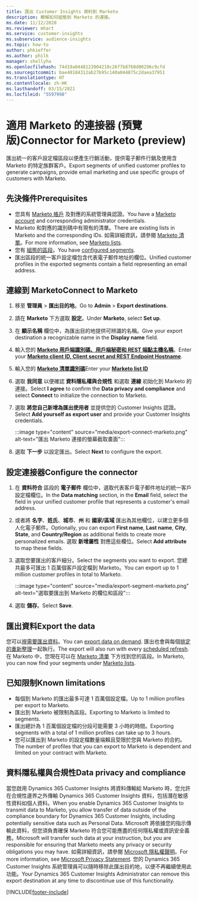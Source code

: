 ```yaml
---
title: 匯出 Customer Insights 資料到 Marketo
description: 瞭解如何組態到 Marketo 的連接。
ms.date: 11/12/2020
ms.reviewer: mhart
ms.service: customer-insights
ms.subservice: audience-insights
ms.topic: how-to
author: phkieffer
ms.author: philk
manager: shellyha
ms.openlocfilehash: 74d19a0448123904210c26f7b8760d00296c9cfd
ms.sourcegitcommit: bae40184312ab27b95c140a044875c2daea37951
ms.translationtype: HT
ms.contentlocale: zh-HK
ms.lasthandoff: 03/15/2021
ms.locfileid: "5597998"
---
```

# <a name="connector-for-marketo-preview"></a><span data-ttu-id="48a4d-103">適用 Marketo 的連接器 (預覽版)</span><span class="sxs-lookup"><span data-stu-id="48a4d-103">Connector for Marketo (preview)</span></span>

<span data-ttu-id="48a4d-104">匯出統一的客戶設定檔區段以便產生行銷活動，提供電子郵件行銷及使用含 Marketo 的特定族群客戶。</span><span class="sxs-lookup"><span data-stu-id="48a4d-104">Export segments of unified customer profiles to generate campaigns, provide email marketing and use specific groups of customers with Marketo.</span></span>

## <a name="prerequisites"></a><span data-ttu-id="48a4d-105">先決條件</span><span class="sxs-lookup"><span data-stu-id="48a4d-105">Prerequisites</span></span>

-   <span data-ttu-id="48a4d-106">您具有 [Marketo 帳戶](https://login.marketo.com/) 及對應的系統管理員認證。</span><span class="sxs-lookup"><span data-stu-id="48a4d-106">You have a [Marketo account](https://login.marketo.com/) and corresponding administrator credentials.</span></span>
-   <span data-ttu-id="48a4d-107">Marketo 和對應的識別碼中有現有的清單。</span><span class="sxs-lookup"><span data-stu-id="48a4d-107">There are existing lists in Marketo and the corresponding IDs.</span></span> <span data-ttu-id="48a4d-108">如需詳細資訊，請參閱 [ Marketo 清單](https://docs.marketo.com/display/public/DOCS/Understanding+Static+Lists)。</span><span class="sxs-lookup"><span data-stu-id="48a4d-108">For more information, see [Marketo lists](https://docs.marketo.com/display/public/DOCS/Understanding+Static+Lists).</span></span>
-   <span data-ttu-id="48a4d-109">您有 [組態的區段](segments.md)。</span><span class="sxs-lookup"><span data-stu-id="48a4d-109">You have [configured segments](segments.md).</span></span>
-   <span data-ttu-id="48a4d-110">匯出區段的統一客戶設定檔包含代表電子郵件地址的欄位。</span><span class="sxs-lookup"><span data-stu-id="48a4d-110">Unified customer profiles in the exported segments contain a field representing an email address.</span></span>

## <a name="connect-to-marketo"></a><span data-ttu-id="48a4d-111">連線到 Marketo</span><span class="sxs-lookup"><span data-stu-id="48a4d-111">Connect to Marketo</span></span>

1. <span data-ttu-id="48a4d-112">移至 **管理員** > **匯出目的地**。</span><span class="sxs-lookup"><span data-stu-id="48a4d-112">Go to **Admin** > **Export destinations**.</span></span>

1. <span data-ttu-id="48a4d-113">請在 **Marketo** 下方選取 **設定**。</span><span class="sxs-lookup"><span data-stu-id="48a4d-113">Under **Marketo**, select **Set up**.</span></span>

1. <span data-ttu-id="48a4d-114">在 **顯示名稱** 欄位中，為匯出目的地提供可辨識的名稱。</span><span class="sxs-lookup"><span data-stu-id="48a4d-114">Give your export destination a recognizable name in the **Display name** field.</span></span>

1. <span data-ttu-id="48a4d-115">輸入您的 **[Marketo 用戶端識別碼、用戶端秘密和 REST 端點主機名稱](https://developers.marketo.com/rest-api/authentication/)**。</span><span class="sxs-lookup"><span data-stu-id="48a4d-115">Enter your **[Marketo client ID, Client secret and REST Endpoint Hostname](https://developers.marketo.com/rest-api/authentication/)**.</span></span>

1. <span data-ttu-id="48a4d-116">輸入您的 **[Marketo 清單識別碼](https://docs.marketo.com/display/public/DOCS/Understanding+Static+Lists)**</span><span class="sxs-lookup"><span data-stu-id="48a4d-116">Enter your **[Marketo list ID](https://docs.marketo.com/display/public/DOCS/Understanding+Static+Lists)**</span></span> 

1. <span data-ttu-id="48a4d-117">選取 **我同意** 以便確認 **資料隱私權與合規性** 和選取 **連線** 初始化到 Marketo 的連接。</span><span class="sxs-lookup"><span data-stu-id="48a4d-117">Select **I agree** to confirm the **Data privacy and compliance** and select **Connect** to initialize the connection to Marketo.</span></span>

1. <span data-ttu-id="48a4d-118">選取 **將您自己新增為匯出使用者** 並提供您的 Customer Insights 認證。</span><span class="sxs-lookup"><span data-stu-id="48a4d-118">Select **Add yourself as export user** and provide your Customer Insights credentials.</span></span>

   :::image type="content" source="media/export-connect-marketo.png" alt-text="匯出 Marketo 連接的螢幕截取畫面":::

1. <span data-ttu-id="48a4d-120">選取 **下一步** 以設定匯出。</span><span class="sxs-lookup"><span data-stu-id="48a4d-120">Select **Next** to configure the export.</span></span>

## <a name="configure-the-connector"></a><span data-ttu-id="48a4d-121">設定連接器</span><span class="sxs-lookup"><span data-stu-id="48a4d-121">Configure the connector</span></span>

1. <span data-ttu-id="48a4d-122">在 **資料符合** 區段的 **電子郵件** 欄位中，選取代表客戶電子郵件地址的統一客戶設定檔欄位。</span><span class="sxs-lookup"><span data-stu-id="48a4d-122">In the **Data matching** section, in the **Email** field, select the field in your unified customer profile that represents a customer's email address.</span></span> 

1. <span data-ttu-id="48a4d-123">或者將 **名字**、**姓氏**、**城市**、**州** 和 **國家/區域** 匯出為其他欄位，以建立更多個人化電子郵件。</span><span class="sxs-lookup"><span data-stu-id="48a4d-123">Optionally, you can export **First name**, **Last name**, **City**, **State**, and **Country/Region**  as additional fields to create more personalized emails.</span></span> <span data-ttu-id="48a4d-124">選取 **新增屬性** 對應這些欄位。</span><span class="sxs-lookup"><span data-stu-id="48a4d-124">Select **Add attribute** to map these fields.</span></span>

1. <span data-ttu-id="48a4d-125">選取您要匯出的客戶細分。</span><span class="sxs-lookup"><span data-stu-id="48a4d-125">Select the segments you want to export.</span></span> <span data-ttu-id="48a4d-126">您總共最多可匯出 1 百萬個客戶設定檔到 Marketo。</span><span class="sxs-lookup"><span data-stu-id="48a4d-126">You can export up to 1 million customer profiles in total to Marketo.</span></span>

   :::image type="content" source="media/export-segment-marketo.png" alt-text="選取要匯出到 Marketo 的欄位和區段":::

1. <span data-ttu-id="48a4d-128">選取 **儲存**。</span><span class="sxs-lookup"><span data-stu-id="48a4d-128">Select **Save**.</span></span>

## <a name="export-the-data"></a><span data-ttu-id="48a4d-129">匯出資料</span><span class="sxs-lookup"><span data-stu-id="48a4d-129">Export the data</span></span>

<span data-ttu-id="48a4d-130">您可以[視需要匯出資料](export-destinations.md)。</span><span class="sxs-lookup"><span data-stu-id="48a4d-130">You can [export data on demand](export-destinations.md).</span></span> <span data-ttu-id="48a4d-131">匯出也會與每個[排定的重新整理](system.md#schedule-tab)一起執行。</span><span class="sxs-lookup"><span data-stu-id="48a4d-131">The export will also run with every [scheduled refresh](system.md#schedule-tab).</span></span> <span data-ttu-id="48a4d-132">在 Marketo 中，您現在可以在 [Marketo 清單](ttps://docs.marketo.com/display/public/DOCS/Understanding+Static+Lists) 下方找到您的區段。</span><span class="sxs-lookup"><span data-stu-id="48a4d-132">In Marketo, you can now find your segments under [Marketo lists](ttps://docs.marketo.com/display/public/DOCS/Understanding+Static+Lists).</span></span>

## <a name="known-limitations"></a><span data-ttu-id="48a4d-133">已知限制</span><span class="sxs-lookup"><span data-stu-id="48a4d-133">Known limitations</span></span>

- <span data-ttu-id="48a4d-134">每個到 Marketo 的匯出最多可達 1 百萬個設定檔。</span><span class="sxs-lookup"><span data-stu-id="48a4d-134">Up to 1 million profiles per export to Marketo.</span></span>
- <span data-ttu-id="48a4d-135">匯出到 Marketo 被限制為區段。</span><span class="sxs-lookup"><span data-stu-id="48a4d-135">Exporting to Marketo is limited to segments.</span></span>
- <span data-ttu-id="48a4d-136">匯出總計為 1 百萬個設定檔的分段可能需要 3 小時的時間。</span><span class="sxs-lookup"><span data-stu-id="48a4d-136">Exporting segments with a total of 1 million profiles can take up to 3 hours.</span></span> 
- <span data-ttu-id="48a4d-137">您可以匯出到 Marketo 的設定檔數量端賴且受限於您與 Marketo 的合約。</span><span class="sxs-lookup"><span data-stu-id="48a4d-137">The number of profiles that you can export to Marketo is dependent and limited on your contract with Marketo.</span></span>

## <a name="data-privacy-and-compliance"></a><span data-ttu-id="48a4d-138">資料隱私權與合規性</span><span class="sxs-lookup"><span data-stu-id="48a4d-138">Data privacy and compliance</span></span>

<span data-ttu-id="48a4d-139">當您啟用 Dynamics 365 Customer Insights 將資料傳輸給 Marketo 時，您允許在合規性邊界之外傳輸 Dynamics 365 Customer Insights 資料，包括潛在敏感性資料如個人資料。</span><span class="sxs-lookup"><span data-stu-id="48a4d-139">When you enable Dynamics 365 Customer Insights to transmit data to Marketo, you allow transfer of data outside of the compliance boundary for Dynamics 365 Customer Insights, including potentially sensitive data such as Personal Data.</span></span> <span data-ttu-id="48a4d-140">Microsoft 將依據您的指示傳輸此資料，但您須負責確保 Marketo 符合您可能應盡的任何隱私權或資訊安全義務。</span><span class="sxs-lookup"><span data-stu-id="48a4d-140">Microsoft will transfer such data at your instruction, but you are responsible for ensuring that Marketo meets any privacy or security obligations you may have.</span></span> <span data-ttu-id="48a4d-141">如需詳細資訊，請參閱 [Microsoft 隱私權聲明](https://go.microsoft.com/fwlink/?linkid=396732)。</span><span class="sxs-lookup"><span data-stu-id="48a4d-141">For more information, see [Microsoft Privacy Statement](https://go.microsoft.com/fwlink/?linkid=396732).</span></span>
<span data-ttu-id="48a4d-142">您的 Dynamics 365 Customer Insights 系統管理員可以隨時移除此匯出目的地，以便不再繼續使用此功能。</span><span class="sxs-lookup"><span data-stu-id="48a4d-142">Your Dynamics 365 Customer Insights Administrator can remove this export destination at any time to discontinue use of this functionality.</span></span>


[!INCLUDE[footer-include](../includes/footer-banner.md)]